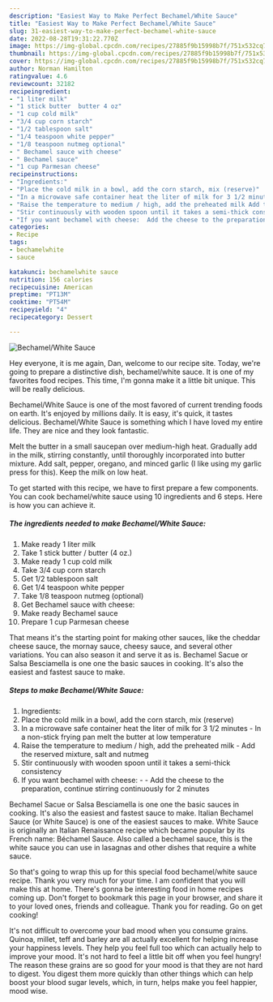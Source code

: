 ```yaml
---
description: "Easiest Way to Make Perfect Bechamel/White Sauce"
title: "Easiest Way to Make Perfect Bechamel/White Sauce"
slug: 31-easiest-way-to-make-perfect-bechamel-white-sauce
date: 2022-08-28T19:31:22.770Z
image: https://img-global.cpcdn.com/recipes/27885f9b15998b7f/751x532cq70/bechamelwhite-sauce-recipe-main-photo.jpg
thumbnail: https://img-global.cpcdn.com/recipes/27885f9b15998b7f/751x532cq70/bechamelwhite-sauce-recipe-main-photo.jpg
cover: https://img-global.cpcdn.com/recipes/27885f9b15998b7f/751x532cq70/bechamelwhite-sauce-recipe-main-photo.jpg
author: Norman Hamilton
ratingvalue: 4.6
reviewcount: 32182
recipeingredient:
- "1 liter milk"
- "1 stick butter  butter 4 oz"
- "1 cup cold milk"
- "3/4 cup corn starch"
- "1/2 tablespoon salt"
- "1/4 teaspoon white pepper"
- "1/8 teaspoon nutmeg optional"
- " Bechamel sauce with cheese"
- " Bechamel sauce"
- "1 cup Parmesan cheese"
recipeinstructions:
- "Ingredients:"
- "Place the cold milk in a bowl, add the corn starch, mix (reserve)"
- "In a microwave safe container heat the liter of milk for 3 1/2 minutes In a non-stick frying pan melt the butter at low temperature"
- "Raise the temperature to medium / high, add the preheated milk Add the reserved mixture, salt and nutmeg"
- "Stir continuously with wooden spoon until it takes a semi-thick consistency"
- "If you want bechamel with cheese:  Add the cheese to the preparation, continue stirring continuously for 2 minutes"
categories:
- Recipe
tags:
- bechamelwhite
- sauce

katakunci: bechamelwhite sauce 
nutrition: 156 calories
recipecuisine: American
preptime: "PT13M"
cooktime: "PT54M"
recipeyield: "4"
recipecategory: Dessert

---
```



![Bechamel/White Sauce](https://img-global.cpcdn.com/recipes/27885f9b15998b7f/751x532cq70/bechamelwhite-sauce-recipe-main-photo.jpg)

Hey everyone, it is me again, Dan, welcome to our recipe site. Today, we're going to prepare a distinctive dish, bechamel/white sauce. It is one of my favorites food recipes. This time, I'm gonna make it a little bit unique. This will be really delicious.

Bechamel/White Sauce is one of the most favored of current trending foods on earth. It's enjoyed by millions daily. It is easy, it's quick, it tastes delicious. Bechamel/White Sauce is something which I have loved my entire life. They are nice and they look fantastic.

Melt the butter in a small saucepan over medium-high heat. Gradually add in the milk, stirring constantly, until thoroughly incorporated into butter mixture. Add salt, pepper, oregano, and minced garlic (I like using my garlic press for this). Keep the milk on low heat.


To get started with this recipe, we have to first prepare a few components. You can cook bechamel/white sauce using 10 ingredients and 6 steps. Here is how you can achieve it.

<!--inarticleads1-->

##### The ingredients needed to make Bechamel/White Sauce:

1. Make ready 1 liter milk
1. Take 1 stick butter / butter (4 oz.)
1. Make ready 1 cup cold milk
1. Take 3/4 cup corn starch
1. Get 1/2 tablespoon salt
1. Get 1/4 teaspoon white pepper
1. Take 1/8 teaspoon nutmeg (optional)
1. Get  Bechamel sauce with cheese:
1. Make ready  Bechamel sauce
1. Prepare 1 cup Parmesan cheese


That means it&#39;s the starting point for making other sauces, like the cheddar cheese sauce, the mornay sauce, cheesy sauce, and several other variations. You can also season it and serve it as is. Bechamel Sacue or Salsa Besciamella is one one the basic sauces in cooking. It&#39;s also the easiest and fastest sauce to make. 

<!--inarticleads2-->

##### Steps to make Bechamel/White Sauce:

1. Ingredients:
1. Place the cold milk in a bowl, add the corn starch, mix (reserve)
1. In a microwave safe container heat the liter of milk for 3 1/2 minutes - In a non-stick frying pan melt the butter at low temperature
1. Raise the temperature to medium / high, add the preheated milk - Add the reserved mixture, salt and nutmeg
1. Stir continuously with wooden spoon until it takes a semi-thick consistency
1. If you want bechamel with cheese: -  - Add the cheese to the preparation, continue stirring continuously for 2 minutes


Bechamel Sacue or Salsa Besciamella is one one the basic sauces in cooking. It&#39;s also the easiest and fastest sauce to make. Italian Bechamel Sauce (or White Sauce) is one of the easiest sauces to make. White Sauce is originally an Italian Renaissance recipe which became popular by its French name: Béchamel Sauce. Also called a bechamel sauce, this is the white sauce you can use in lasagnas and other dishes that require a white sauce. 

So that's going to wrap this up for this special food bechamel/white sauce recipe. Thank you very much for your time. I am confident that you will make this at home. There's gonna be interesting food in home recipes coming up. Don't forget to bookmark this page in your browser, and share it to your loved ones, friends and colleague. Thank you for reading. Go on get cooking!

It's not difficult to overcome your bad mood when you consume grains. Quinoa, millet, teff and barley are all actually excellent for helping increase your happiness levels. They help you feel full too which can actually help to improve your mood. It's not hard to feel a little bit off when you feel hungry! The reason these grains are so good for your mood is that they are not hard to digest. You digest them more quickly than other things which can help boost your blood sugar levels, which, in turn, helps make you feel happier, mood wise.

